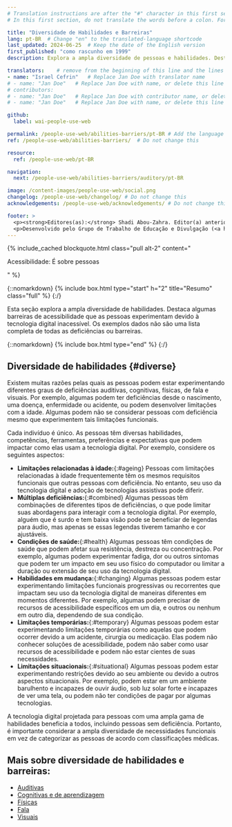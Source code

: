 ```yaml
---
# Translation instructions are after the "#" character in this first section. They are comments that do not show up in the web page. You do not need to translate the instructions after #.
# In this first section, do not translate the words before a colon. For example, do not translate "title:". Do translate the text after "title:".

title: "Diversidade de Habilidades e Barreiras"
lang: pt-BR  # Change "en" to the translated-language shortcode
last_updated: 2024-06-25  # Keep the date of the English version
first_published: "como rascunho em 1999"
description: Explora a ampla diversidade de pessoas e habilidades. Destaca barreiras de acessibilidade que as pessoas podem experimentar devido à tecnologia digital inacessível.

translators:    # remove from the beginning of this line and the lines below: "# " (the hash sign and the space)
- name: "Israel Cefrin"   # Replace Jan Doe with translator name
# - name: "Jan Doe"   # Replace Jan Doe with name, or delete this line if not multiple translators
# contributors:
# - name: "Jan Doe"   # Replace Jan Doe with contributor name, or delete this line if none
# - name: "Jan Doe"   # Replace Jan Doe with name, or delete this line if not multiple contributors

github:
  label: wai-people-use-web

permalink: /people-use-web/abilities-barriers/pt-BR # Add the language shortcode to the end, with no slash at the end. For example /path/to/file/fr
ref: /people-use-web/abilities-barriers/  # Do not change this

resource:
  ref: /people-use-web/pt-BR

navigation:
  next: /people-use-web/abilities-barriers/auditory/pt-BR

image: /content-images/people-use-web/social.png
changelog: /people-use-web/changelog/ # Do not change this
acknowledgements: /people-use-web/acknowledgements/ # Do not change this

footer: >
  <p><strong>Editores(as):</strong> Shadi Abou-Zahra. Editor(a) anterior: Judy Brewer. Colaboradores(as) listados em ACKNOWLEDGEMENTS.</p>
  <p>Desenvolvido pelo Grupo de Trabalho de Educação e Divulgação (<a href="https://www.w3.org/WAI/EO/">EOWG</a>) com apoio do <a href="https://www.w3.org/WAI/about/projects/wai-guide/">Projeto WAI-Guide</a> e do <a href="https://www.w3.org/WAI/WAI-AGE/">Projeto WAI-AGE</a> co-fundado pela Comissão Européia (EC).</p>
---
```


{% include_cached blockquote.html class="pull alt-2" content="<p>Acessibilidade: É sobre pessoas</p>" %}

{::nomarkdown}
{% include box.html type="start" h="2" title="Resumo" class="full" %}
{:/}

Esta seção explora a ampla diversidade de habilidades. Destaca algumas barreiras de acessibilidade que as pessoas experimentam devido à tecnologia digital inacessível. Os exemplos dados não são uma lista completa de todas as deficiências ou barreiras.

{::nomarkdown}
{% include box.html type="end" %}
{:/}

## Diversidade de habilidades {#diverse}

Existem muitas razões pelas quais as pessoas podem estar experimentando diferentes graus de deficiências auditivas, cognitivas, físicas, de fala e visuais. Por exemplo, algumas podem ter deficiências desde o nascimento, uma doença, enfermidade ou acidente, ou podem desenvolver limitações com a idade. Algumas podem não se considerar pessoas com deficiência mesmo que experimentem tais limitações funcionais.

Cada indivíduo é único. As pessoas têm diversas habilidades, competências, ferramentas, preferências e expectativas que podem impactar como elas usam a tecnologia digital. Por exemplo, considere os seguintes aspectos:

- **Limitações relacionadas à idade:**{:#ageing} Pessoas com limitações relacionadas à idade frequentemente têm os mesmos requisitos funcionais que outras pessoas com deficiência. No entanto, seu uso da tecnologia digital e adoção de tecnologias assistivas pode diferir.
- **Múltiplas deficiências:**{:#combined} Algumas pessoas têm combinações de diferentes tipos de deficiências, o que pode limitar suas abordagens para interagir com a tecnologia digital. Por exemplo, alguém que é surdo e tem baixa visão pode se beneficiar de legendas para áudio, mas apenas se essas legendas tiverem tamanho e cor ajustáveis.
- **Condições de saúde:**{:#health} Algumas pessoas têm condições de saúde que podem afetar sua resistência, destreza ou concentração. Por exemplo, algumas podem experimentar fadiga, dor ou outros sintomas que podem ter um impacto em seu uso físico do computador ou limitar a duração ou extensão de seu uso da tecnologia digital.
- **Habilidades em mudança:**{:#changing} Algumas pessoas podem estar experimentando limitações funcionais progressivas ou recorrentes que impactam seu uso da tecnologia digital de maneiras diferentes em momentos diferentes. Por exemplo, algumas podem precisar de recursos de acessibilidade específicos em um dia, e outros ou nenhum em outro dia, dependendo de sua condição.
- **Limitações temporárias:**{:#temporary} Algumas pessoas podem estar experimentando limitações temporárias como aquelas que podem ocorrer devido a um acidente, cirurgia ou medicação. Elas podem não conhecer soluções de acessibilidade, podem não saber como usar recursos de acessibilidade e podem não estar cientes de suas necessidades.
- **Limitações situacionais:**{:#situational} Algumas pessoas podem estar experimentando restrições devido ao seu ambiente ou devido a outros aspectos situacionais. Por exemplo, podem estar em um ambiente barulhento e incapazes de ouvir áudio, sob luz solar forte e incapazes de ver uma tela, ou podem não ter condições de pagar por algumas tecnologias.

A tecnologia digital projetada para pessoas com uma ampla gama de habilidades beneficia a todos, incluindo pessoas sem deficiência. Portanto, é importante considerar a ampla diversidade de necessidades funcionais em vez de categorizar as pessoas de acordo com classificações médicas.

## Mais sobre diversidade de habilidades e barreiras:
- [Auditivas](/people-use-web/abilities-barriers/auditory/pt-BR)
- [Cognitivas e de aprendizagem](/people-use-web/abilities-barriers/cognitive/pt-BR)
- [Físicas](/people-use-web/abilities-barriers/physical/pt-BR)
- [Fala](/people-use-web/abilities-barriers/speech/pt-BR)
- [Visuais](/people-use-web/abilities-barriers/visual/pt-BR) 